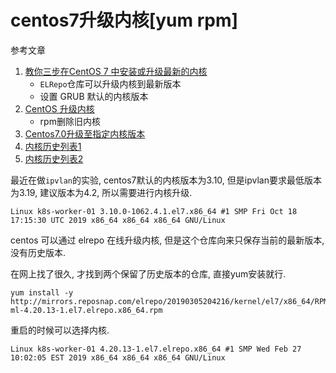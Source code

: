 # centos7升级内核[yum rpm]

参考文章

1. [教你三步在CentOS 7 中安装或升级最新的内核](https://www.linuxprobe.com/update-kernel-centos7.html)
    - `ELRepo`仓库可以升级内核到最新版本
    - 设置 GRUB 默认的内核版本
2. [CentOS 升级内核](https://www.cnblogs.com/xzkzzz/p/9627658.html)
    - rpm删除旧内核
3. [Centos7.0升级至指定内核版本](https://www.jianshu.com/p/7c167b3d1539)
4. [内核历史列表1](http://mirrors.coreix.net/elrepo-archive-archive/kernel/el7/x86_64/RPMS/)
5. [内核历史列表2](http://mirrors.reposnap.com/elrepo/20190305204216/kernel/el7/x86_64/RPMS/)

最近在做`ipvlan`的实验, centos7默认的内核版本为3.10, 但是ipvlan要求最低版本为3.19, 建议版本为4.2, 所以需要进行内核升级.

```
Linux k8s-worker-01 3.10.0-1062.4.1.el7.x86_64 #1 SMP Fri Oct 18 17:15:30 UTC 2019 x86_64 x86_64 x86_64 GNU/Linux
```

centos 可以通过 elrepo 在线升级内核, 但是这个仓库向来只保存当前的最新版本, 没有历史版本.

在网上找了很久, 才找到两个保留了历史版本的仓库, 直接yum安装就行.

```
yum install -y http://mirrors.reposnap.com/elrepo/20190305204216/kernel/el7/x86_64/RPMS/kernel-ml-4.20.13-1.el7.elrepo.x86_64.rpm
```

重启的时候可以选择内核.

```
Linux k8s-worker-01 4.20.13-1.el7.elrepo.x86_64 #1 SMP Wed Feb 27 10:02:05 EST 2019 x86_64 x86_64 x86_64 GNU/Linux
```
